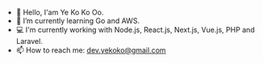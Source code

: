- 👋 Hello, I'am Ye Ko Ko Oo. 
- 🌱 I’m currently learning Go and AWS.
- 💻 I'm currently working with Node.js, React.js, Next.js, Vue.js, PHP and Laravel.
- 📫 How to reach me: dev.yekoko@gmail.com
